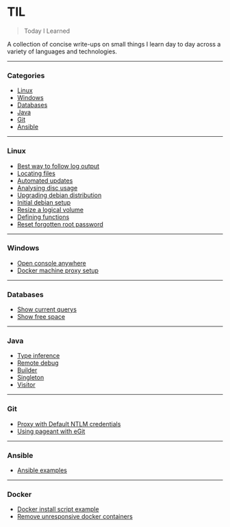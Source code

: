 # TIL

> Today I Learned

A collection of concise write-ups on small things I learn day to day across a
variety of languages and technologies.

---

### Categories

* [Linux](#linux)
* [Windows](#windows)
* [Databases](#databases)
* [Java](#java)
* [Git](#git)
* [Ansible](#ansible)

---

### Linux

- [Best way to follow log output](linux/best-way-to-follow-log.md)
- [Locating files](linux/locating-files.md)
- [Automated updates](linux/automated-updates.md)
- [Analysing disc usage](linux/Analysing-disc-usage.md)
- [Upgrading debian distribution](linux/distribution-upgrade-debian.md)
- [Initial debian setup](linux/initial-debian-setup.md)
- [Resize a logical volume](linux/resize-logical-volume.md)
- [Defining functions](linux/define-functions.md)
- [Reset forgotten root password](linux/reset-root-password.md)

---

### Windows

- [Open console anywhere](windows/open-console-anywhere.md)
- [Docker machine proxy setup](windows/docker-machine-proxy-setup.md)

---

### Databases

- [Show current querys](databases/show-current-querys.md)
- [Show free space](databases/show-free-space.md)

---

### Java

- [Type inference](java/type-inference.md)
- [Remote debug](java/remote-debug.md)
- [Builder](java/builder-pattern.md)
- [Singleton](java/singleton.md) 
- [Visitor](java/visitor-pattern.md)

---

### Git

- [Proxy with Default NTLM credentials](git/proxy-default-ntlm.md)
- [Using pageant with eGit](git/using-pageant.md)

---

### Ansible

- [Ansible examples](ansible/ansible-examples.md)

---

### Docker

- [Docker install script example](docker/dockerinstall.md)
- [Remove unresponsive docker containers](docker/remove-unresponsive-containers.md)

